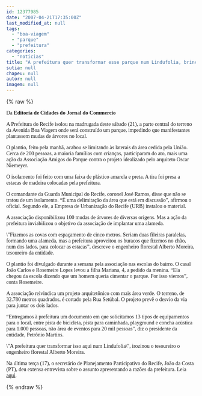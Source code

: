 ```yaml
---
id: 12377985
date: "2007-04-21T17:35:00Z"
last_modified_at: null
tags:
  - "boa-viagem"
  - "parque"
  - "prefeitura"
categories:
  - "noticias"
title: "A prefeitura quer transformar esse parque num Lindufolia, brinca morador de Boa Viagem"
sutia: null
chapeu: null
autor: null
imagem: null
---
```

{% raw %}
<p><P><FONT face=Verdana>Da <STRONG>Editoria de Cidades do Jornal do Commercio</STRONG></FONT></P></p>
<p><P><FONT face=Verdana>A Prefeitura do Recife isolou na madrugada </FONT><FONT face=Verdana>deste sábado (21), a parte central do terreno </FONT><FONT face=Verdana>da Avenida Boa Viagem onde será construído um </FONT><FONT face=Verdana>parque, impedindo que manifestantes </FONT><FONT face=Verdana>plantassem mudas de árvores no local. </FONT></P></p>
<p><P><FONT face=Verdana>O plantio, feito pela manhã, acabou se </FONT><FONT face=Verdana>limitando às laterais da área cedida pela </FONT><FONT face=Verdana>União. Cerca de 200 pessoas, a maioria </FONT><FONT face=Verdana>famílias com crianças, participaram do ato, </FONT><FONT face=Verdana>mais uma ação da Associação Amigos do Parque </FONT><FONT face=Verdana>contra o projeto idealizado pelo arquiteto </FONT><FONT face=Verdana>Oscar Niemeyer.</FONT></P></p>
<p><P><FONT face=Verdana>O isolamento foi feito com uma faixa de </FONT><FONT face=Verdana>plástico amarela e preta. A tira foi presa a </FONT><FONT face=Verdana>estacas de madeira colocadas pela prefeitura. </FONT></P></p>
<p><P><FONT face=Verdana>O comandante da Guarda Municipal do Recife, </FONT><FONT face=Verdana>coronel José Ramos, disse que não se tratou </FONT><FONT face=Verdana>de um isolamento. “É uma delimitação da área </FONT><FONT face=Verdana>que está em discussão”, afirmou o oficial. </FONT><FONT face=Verdana>Segundo ele, a Empresa de Urbanização do </FONT><FONT face=Verdana>Recife (URB) instalou o material.</FONT></P></p>
<p><P><FONT face=Verdana>A associação disponibilizou 100 mudas de </FONT><FONT face=Verdana>árvores de diversas origens. Mas a ação da </FONT><FONT face=Verdana>prefeitura inviabilizou o objetivo da </FONT><FONT face=Verdana>associação de implantar uma alameda. </FONT><FONT face=Verdana></FONT></P></p>
<p><P><FONT face=Verdana>\"Fizemos as covas com espaçamento de cinco </FONT><FONT face=Verdana>metros. Seriam duas fileiras paralelas, </FONT><FONT face=Verdana>formando uma alameda, mas a prefeitura </FONT><FONT face=Verdana>aproveitou os buracos que fizemos no chão, </FONT><FONT face=Verdana>num dos lados, para colocar as estacas”, </FONT><FONT face=Verdana>descreve o engenheiro florestal Alberto </FONT><FONT face=Verdana>Moreira, tesoureiro da entidade.</FONT></P></p>
<p><P><FONT face=Verdana>O plantio foi divulgado durante a semana&nbsp;</FONT><FONT face=Verdana>pela associação nas escolas do bairro. </FONT><FONT face=Verdana>O casal João Carlos e Rosemeire Lopes levou a </FONT><FONT face=Verdana>filha Mariana, 4, a pedido da menina. “Ela </FONT><FONT face=Verdana>chegou da escola dizendo que um homem queria </FONT><FONT face=Verdana>cimentar o parque. Por isso viemos”, conta </FONT><FONT face=Verdana>Rosemeire. </FONT></P></p>
<p><P><FONT face=Verdana>A associação reivindica um projeto </FONT><FONT face=Verdana>arquitetônico com mais área verde. O terreno, </FONT><FONT face=Verdana>de 32.780 metros quadrados, é cortado pela </FONT><FONT face=Verdana>Rua Setúbal. O projeto prevê o desvio da via </FONT><FONT face=Verdana>para juntar os dois lados. </FONT></P></p>
<p><P><FONT face=Verdana>“Entregamos à prefeitura um documento em que </FONT><FONT face=Verdana>solicitamos 13 tipos de equipamentos para o </FONT><FONT face=Verdana>local, entre pista de bicicleta, pista para </FONT><FONT face=Verdana>caminhada, playground e concha acústica para </FONT><FONT face=Verdana>1.000 pessoas, não área de eventos para 20 </FONT><FONT face=Verdana>mil pessoas”, diz o presidente da entidade, </FONT><FONT face=Verdana>Petrônio Martins.</FONT></P></p>
<p><P><FONT face=Verdana>\"A prefeitura quer transformar isso aqui num </FONT><FONT face=Verdana>Lindufolia\", irozinou o tesoureiro o </FONT><FONT face=Verdana>engenheiro florestal Alberto Moreira.</FONT></P></p>
<p><P><FONT face=Verdana>Na última terça (17), o secretário de </FONT><FONT face=Verdana>Planejamento Participativo do Recife, João da </FONT><FONT face=Verdana>Costa (PT), deu extensa entrevista sobre o </FONT><FONT face=Verdana>assunto apresentando a razões da prefeitura. Leia <A href=\"https://jc3.uol.com.br/blogs/blogdejamildo/2007/04/17/index.php#6982\">aqui</A>. </FONT></P> </p>
{% endraw %}